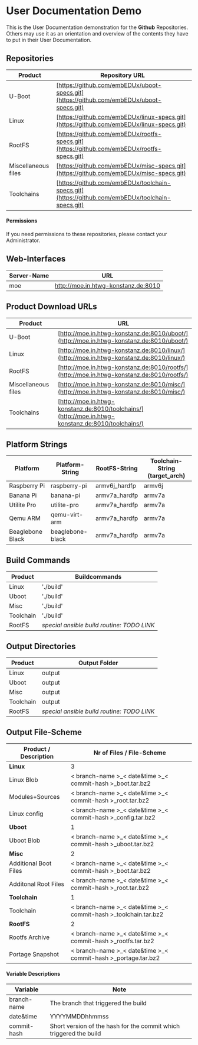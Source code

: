 # User Documentation Demo
This is the User Documentation demonstration for the **Github** Repositories.
Others may use it as an orientation and overview of the contents they have to
put in their User Documentation.

## Repositories
Product | Repository URL
--- | ---
U-Boot | [https://github.com/embEDUx/uboot-specs.git](https://github.com/embEDUx/uboot-specs.git)
Linux | [https://github.com/embEDUx/linux-specs.git](https://github.com/embEDUx/linux-specs.git)
RootFS | [https://github.com/embEDUx/rootfs-specs.git](https://github.com/embEDUx/rootfs-specs.git)
Miscellaneous files | [https://github.com/embEDUx/misc-specs.git](https://github.com/embEDUx/misc-specs.git)
Toolchains | [https://github.com/embEDUx/toolchain-specs.git](https://github.com/embEDUx/toolchain-specs.git)

#### Permissions
If you need permissions to these repositories, please contact your
Administrator.


## Web-Interfaces
Server-Name | URL
--- | ---
moe | http://moe.in.htwg-konstanz.de:8010

## Product Download URLs
Product | URL
--- | ---
U-Boot | [http://moe.in.htwg-konstanz.de:8010/uboot/](http://moe.in.htwg-konstanz.de:8010/uboot/)
Linux | [http://moe.in.htwg-konstanz.de:8010/linux/](http://moe.in.htwg-konstanz.de:8010/linux/)
RootFS | [http://moe.in.htwg-konstanz.de:8010/rootfs/](http://moe.in.htwg-konstanz.de:8010/rootfs/)
Miscellaneous files | [http://moe.in.htwg-konstanz.de:8010/misc/](http://moe.in.htwg-konstanz.de:8010/misc/)
Toolchains | [http://moe.in.htwg-konstanz.de:8010/toolchains/](http://moe.in.htwg-konstanz.de:8010/toolchains/)

## Platform Strings
Platform | Platform-String | RootFS-String | Toolchain-String (target\_arch)
--- | --- | --- | ---
Raspberry Pi | raspberry-pi | armv6j\_hardfp | armv6j
Banana Pi | banana-pi | armv7a\_hardfp | armv7a
Utilite Pro | utilite-pro | armv7a\_hardfp | armv7a
Qemu ARM | qemu-virt-arm | armv7a\_hardfp | armv7a
Beaglebone Black | beaglebone-black | armv7a\_hardfp | armv7a

## Build Commands
Product | Buildcommands
--- | --- 
Linux | './build'
Uboot | './build'
Misc | './build'
Toolchain | './build'
RootFS | *special ansible build routine: TODO LINK*

## Output Directories
Product | Output Folder
--- | --- 
Linux | output
Uboot | output 
Misc | output
Toolchain | output
RootFS | *special ansible build routine: TODO LINK*

## Output File-Scheme
Product / Description | Nr of Files / File-Scheme
--- | ---
**Linux** | 3
Linux Blob | < branch-name \>\_< date&time \>\_< commit-hash \>\_boot.tar.bz2
Modules+Sources | < branch-name \>\_< date&time \>\_< commit-hash \>\_root.tar.bz2
Linux config | < branch-name \>\_< date&time \>\_< commit-hash \>\_config.tar.bz2
**Uboot** | 1
Uboot Blob | < branch-name \>\_< date&time \>\_< commit-hash \>\_uboot.tar.bz2
**Misc** | 2
Additional Boot Files | < branch-name \>\_< date&time \>\_< commit-hash \>\_boot.tar.bz2
Additonal Root Files| < branch-name \>\_< date&time \>\_< commit-hash \>\_root.tar.bz2
**Toolchain** | 1
Toolchain | < branch-name \>\_< date&time \>\_< commit-hash \>\_toolchain.tar.bz2
**RootFS** | 2
Rootfs Archive | < branch-name \>\_< date&time \>\_< commit-hash \>\_rootfs.tar.bz2
Portage Snapshot | < branch-name \>\_< date&time \>\_< commit-hash \>\_portage.tar.bz2

#### Variable Descriptions
Variable | Note
--- | ---
branch-name | The branch that triggered the build
date&time | YYYYMMDDhhmmss
commit-hash | Short version of the hash for the commit which triggered the build
